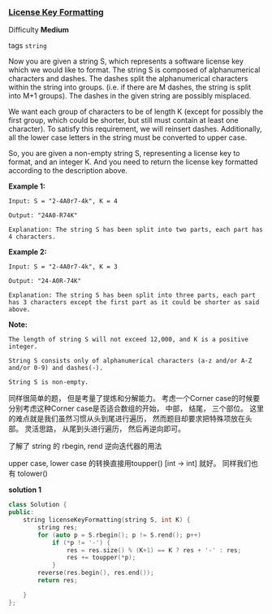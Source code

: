 ### [License Key Formatting](https://leetcode.com/problems/license-key-formatting/#/description)

Difficulty **Medium**

tags `string`

Now you are given a string S, which represents a software license key which we would like to format. The string S is composed of alphanumerical characters and dashes. The dashes split the alphanumerical characters within the string into groups. (i.e. if there are M dashes, the string is split into M+1 groups). The dashes in the given string are possibly misplaced.

We want each group of characters to be of length K (except for possibly the first group, which could be shorter, but still must contain at least one character). To satisfy this requirement, we will reinsert dashes. Additionally, all the lower case letters in the string must be converted to upper case.

So, you are given a non-empty string S, representing a license key to format, and an integer K. And you need to return the license key formatted according to the description above.

**Example 1:**
```
Input: S = "2-4A0r7-4k", K = 4

Output: "24A0-R74K"

Explanation: The string S has been split into two parts, each part has 4 characters.
```

**Example 2:**
```
Input: S = "2-4A0r7-4k", K = 3

Output: "24-A0R-74K"

Explanation: The string S has been split into three parts, each part has 3 characters except the first part as it could be shorter as said above.
```
**Note:**

    The length of string S will not exceed 12,000, and K is a positive integer.

    String S consists only of alphanumerical characters (a-z and/or A-Z and/or 0-9) and dashes(-).

    String S is non-empty.

同样很简单的题， 但是考量了提炼和分解能力。 考虑一个Corner case的时候要分别考虑这种Corner case是否适合数组的开始， 中部， 结尾， 三个部位。 这里的难点就是我们虽然习惯从头到尾进行遍历， 然而题目却要求把特殊项放在头部。 灵活思路， 从尾到头进行遍历， 然后再逆向即可。

了解了 string 的 rbegin, rend 逆向迭代器的用法

upper case, lower case 的转换直接用toupper() [int -> int] 就好。 同样我们也有  tolower()

**solution 1**
```c++
class Solution {
public:
    string licenseKeyFormatting(string S, int K) {
        string res;
        for (auto p = S.rbegin(); p != S.rend(); p++)
            if (*p != '-') {
                res = res.size() % (K+1) == K ? res + '-' : res;
                res += toupper(*p);
            }
        reverse(res.begin(), res.end());
        return res;

    }
};
```
